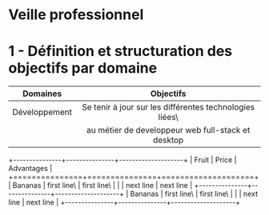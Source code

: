 # **Veille professionnel**

# 1 - Définition et structuration des objectifs par domaine

| Domaines 	          |       Objectifs     	                                                      |
|:-------------------:|:-----------------------------------------------------------------------------:|
| Développement       | Se tenir à jour sur les différentes technologies liées\                       |
|                     | au métier de developpeur web full-stack et desktop                            |     


+---------------+---------------+--------------------+
| Fruit         | Price         | Advantages         |
+===============+===============+====================+
| Bananas       | first line\   | first line\        |
|               | next line     | next line          |
+---------------+---------------+--------------------+
| Bananas       | first line\   | first line\        |
|               | next line     | next line          |
+---------------+---------------+--------------------+
